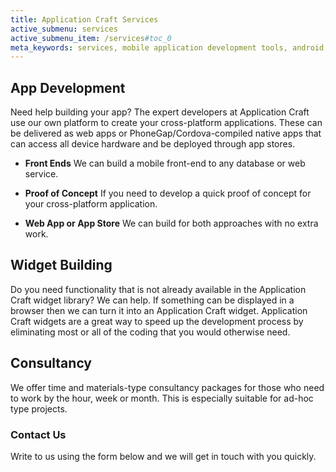 ```yaml
---
title: Application Craft Services
active_submenu: services
active_submenu_item: /services#toc_0
meta_keywords: services, mobile application development tools, android, html5, iphone, ios, mobile development platform, mobile application software, app development, app developments, applications, application, apps, tools, tool, platform, platforms, software, softwares, environment, html 5, ipad, windows, blackberry, smartphone, symbian, desktop
---
```


## App Development
Need help building your app? The expert developers at Application Craft use our own platform to create your cross-platform applications. These can be delivered as web apps or PhoneGap/Cordova-compiled native apps that can access all device hardware and be deployed through app stores.

  - **Front Ends**
    We can build a mobile front-end to any database or web service.

  - **Proof of Concept**
    If you need to develop a quick proof of concept for your cross-platform application.

  - **Web App or App Store**
    We can build for both approaches with no extra work.

## Widget Building
Do you need functionality that is not already available in the Application Craft widget library? We can help. If something can be displayed in a browser then we can turn it into an Application Craft widget. Application Craft widgets are a great way to speed up the development process by eliminating most or all of the coding that you would otherwise need.

## Consultancy
We offer time and materials-type consultancy packages for those who need to work by the hour, week or month. This is especially suitable for ad-hoc type projects.

### Contact Us
Write to us using the form below and we will get in touch with you quickly.

<script src="http://ac-static.applicationcraft.com/ac/1.20/live/userlive.js" type="text/javascript"></script>
<script type="text/javascript">
  waInitForm("c6bb97f9-e26d-49ee-83dc-043209afb2bc", 650, 400, null, null, null, "http://ac.applicationcraft.com/live.html");
</script>